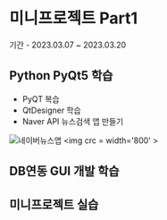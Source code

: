 # 미니프로젝트 Part1
기간 - 2023.03.07 ~ 2023.03.20

## Python PyQt5 학습
- PyQT 복습
- QtDesigner 학습
- Naver API 뉴스검색 앱 만들기


![네이버뉴스앱](C:\source\miniprojects\images)
<img crc = width='800' >

## DB연동 GUI 개발 학습

## 미니프로젝트 실습
